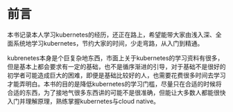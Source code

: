 # 前言

本书记录本人学习kubernetes的经历，还正在路上，希望能带大家由浅入深、全面系统地学习kubernetes，节约大家的时间，少走弯路，从入门到精通。

kubrenetes本身是个巨复杂地东西，市面上关于kubernetes的学习资料有很多，但是基本上都会要求有一定的基础，也不是循序渐进的引导，对于基础不是很好的初学者可能造成巨大的困难，即便是基础比较好的人，也需要花费很多时间去学习才能弄明白。本书的目的是降低kubernetes的学习门槛，尽量只在合适的时候将合适的东西，为了接地气很多东西讲的可能不是很准确，但能让大多数人都能很快入门并理解原理，熟练掌握kubernetes与cloud native。

